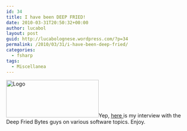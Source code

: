 ```yaml
---
id: 34
title: I have been DEEP FRIED!
date: 2010-03-31T20:50:32+00:00
author: lucabol
layout: post
guid: http://lucabolognese.wordpress.com/?p=34
permalink: /2010/03/31/i-have-been-deep-fried/
categories:
  - fsharp
tags:
  - Miscellanea
---
```

<img class="alignleft" title="Deep Fried Bytes logo" src="https://deepfriedbytes.com/files/media/image/WindowsLiveWriter/Media_8AE9/image_12.png" alt="Logo" width="250" height="102" />Yep, <a href="https://deepfriedbytes.com/podcast/episode-50-behind-the-scenes-of-the-net-languages-with-luca-bolognese/" target="_self">here </a>is my interview with the Deep Fried Bytes guys on various software topics. Enjoy.
